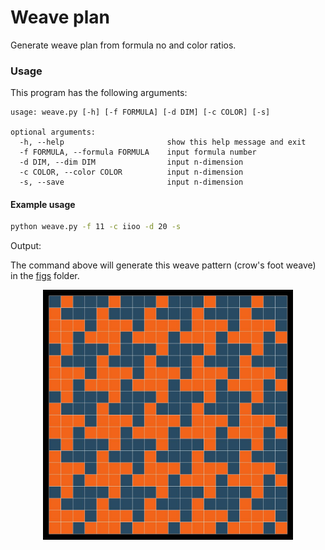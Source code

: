 # Weave plan
Generate weave plan from formula no and color ratios.

### Usage

This program has the following arguments:

```
usage: weave.py [-h] [-f FORMULA] [-d DIM] [-c COLOR] [-s]

optional arguments:
  -h, --help                       show this help message and exit
  -f FORMULA, --formula FORMULA    input formula number
  -d DIM, --dim DIM                input n-dimension
  -c COLOR, --color COLOR          input n-dimension
  -s, --save                       input n-dimension
```

#### Example usage

```bash
python weave.py -f 11 -c iioo -d 20 -s
```
Output:

The command above will generate this weave pattern (crow's foot weave) in the [figs](./figs/) folder.
<p align="center">
  <img src=".\figs\11_iioo(20x20).jpg" width="400px">
</p>
